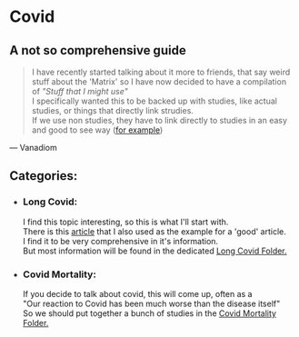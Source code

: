 # Covid
## A not so comprehensive guide

> I have recently started talking about it more to friends, that say weird stuff about the 'Matrix' so I have now decided to have a compilation of *"Stuff that I might use"*  
I specifically wanted this to be backed up with studies, like actual studies, or things that directly link strudies.  
If we use non studies, they have to link directly to studies in an easy and good to see way ([for example](https://www.ncbi.nlm.nih.gov/pmc/articles/PMC8056514/))

— Vanadiom


## Categories:
- ### Long Covid:
    I find this topic interesting, so this is what I'll start with.  
    There is this [article](https://www.ncbi.nlm.nih.gov/pmc/articles/PMC8056514/) that I also used as the example for a 'good' article.  
    I find it to be very comprehensive in it's information.  
    But most information will be found in the dedicated [Long Covid Folder.](LongCovid/long_covid.md)

- ### Covid Mortality:
    If you decide to talk about covid, this will come up, often as a  
    "Our reaction to Covid has been much worse than the disease itself"  
    So we should put together a bunch of studies in the [Covid Mortality Folder.](CovidMortality/covid_mortality.md)